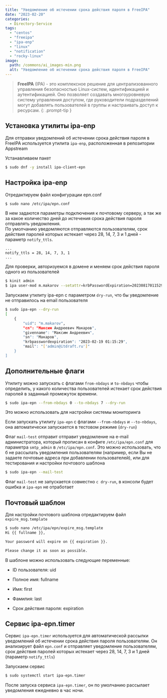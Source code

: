 ```yaml
---
title: "Уведомление об истечении срока действия пароля в FreeIPA"
date: "2023-02-20"
categories: 
  - Directory-Service
tags: 
  - "centos"
  - "freeipa"
  - "ipa-enp"
  - "linux"
  - "notification"
  - "rocky-linux"
image:
  path: /commons/ai_images-min.png
  alt: "Уведомление об истечении срока действия пароля в FreeIPA"
---
```


> **FreeIPA** (IPA) - это комплексное решение для централизованного управления безопасностью Linux-систем, идентификацией и аутентификацией. Оно позволяет создавать многоуровневую систему управления доступом, где руководители подразделений могут добавлять пользователей в группы и настраивать доступ к ресурсам.
{: .prompt-tip }

## Установка утилиты ipa-enp

Для отправки уведомлений об истечении срока действия пароля в FreeIPA используется утилита `ipa-enp`, расположенная в репозитории Appstream

Устанавливаем пакет

```sh
$ sudo dnf -y install ipa-client-epn
```

## Настройка ipa-enp

Отредактируем файл конфигурации epn.conf

```sh
$ sudo nano /etc/ipa/epn.conf
```

В нем задаются параметры подключения к почтовому серверу, а так же за какое количество дней до истечения срока действия пароля отправлять уведомления.  
По умолчанию уведомляются отправляются пользователям, срок действия паролей которых истекает через 28, 14, 7, 3 и 1 дней - параметр `notify_ttls`.

```
...
notify_ttls = 28, 14, 7, 3, 1
...
```

Для проверки, авторизуемся в домене и меняем срок действия пароля одного из пользователей

```sh
$ kinit admin
$ ipa user-mod m.makarov --setattr=krbPasswordExpiration=20230817011529Z
```

Запускаем утилиту ipa-epn с параметром `dry-run`, что бы уведомление не отправилось на email пользователя

```sh
$ sudo ipa-epn --dry-run
[
    {
        "uid": "m.makarov",
        "cn": "Максим Андреевич Макаров",
        "givenname": "Максим Андреевич",
        "sn": "Макаров",
        "krbpasswordexpiration": "2023-02-19 01:15:29",
        "mail": "['admin@itdraft.ru']"
    }
]
```

## Дополнительные флаги

Утилиту можно запускать с флагами `from-nbdays` и `to-nbdays` чтобы определить, у какого количества пользователей истекает срок действия паролей в заданный промежуток времени.

```sh
$ sudo ipa-epn --from-nbdays 0 --to-nbdays 7 --dry-run
```

Это можно использовать для настройки системы мониторинга

Если запускать утилиту `ipa-epn` с флагами `--from-nbdays` и `--to-nbdays`, она автоматически запускается в тестовом режиме (`dry-run`)

Флаг `mail-test` отправит отправит уведомление на e-mail администратора, который прописан в конфиге `/etc/ipa/epn.conf` для параметра `smtp_admin` в `/etc/ipa/epn.conf`. Это можно использовать, что б не рассылать уведомления пользователям (например, если Вы не задаете почтовые адреса при добавлении пользователей), или для тестирования и настройки почтового шаблона

```sh
$ sudo ipa-epn --mail-test
```

Флаг `mail-test` не запускается совместно `с dry-run`, в консоли будет ошибка и `ipa-epn` не отработает

## Почтовый шаблон

Для настройки почтового шаблона отредактируем файл `expire_msg.template`

```sh
$ sudo nano /etc/ipa/epn/expire_msg.template
Hi {{ fullname }},

Your password will expire on {{ expiration }}.

Please change it as soon as possible.
```

В шаблоне можно использовать следующие переменные:

- ID пользователя: uid

- Полное имя: fullname

- Имя: first

- Фамилия: last

- Срок действия пароля: expiration

## Сервис ipa-epn.timer

Сервис `ipa-epn.timer` используется для автоматической рассылки уведомлений об истечении срока действия пароля пользователям. Он анализирует файл `epn.conf` и отправляет уведомление пользователям, срок действия паролей которых истекает через 28, 14, 7, 3 и 1 дней (параметр `notify_ttls`)

Запускаем сервис

```sh
$ sudo systemctl start ipa-epn.timer
```

После запуска сервиса `ipa-epn.timer`, он по умолчанию рассылает уведомления ежедневно в час ночи.
